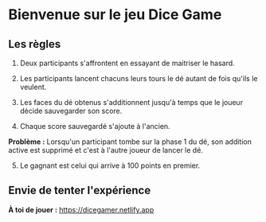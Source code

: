 # Bienvenue sur le jeu Dice Game

## Les règles

1. Deux participants s'affrontent en essayant de maitriser le hasard. 

2. Les participants lancent chacuns leurs tours le dé autant de fois qu'ils le veulent.

3. Les faces du dé obtenus s'additionnent jusqu'à temps que le joueur décide sauvegarder son score.

4. Chaque score sauvegardé s'ajoute à l'ancien.

**Problème :** Lorsqu'un participant tombe sur la phase 1 du dé, son addition active est supprimé et c'est à l'autre joueur de lancer le dé.

5. Le gagnant est celui qui arrive à 100 points en premier.

## Envie de tenter l'expérience

**À toi de jouer :** https://dicegamer.netlify.app


